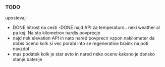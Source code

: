 
### TODO

upostevaj:
- DONE hitrost na cesti 
-DONE  najd API za temperaturo.. neki weather al pa kej. Na sto kilometrov nardis povprecje
- najd nek elevation API in nato nared povprecn vzpon nakilometer da dobis oceno kolk si vec porabi into se regenerative braink na poti navzdol
- mas podatek kolk je star avto in nared neko oceno kaksno je dansko stanje baterije

